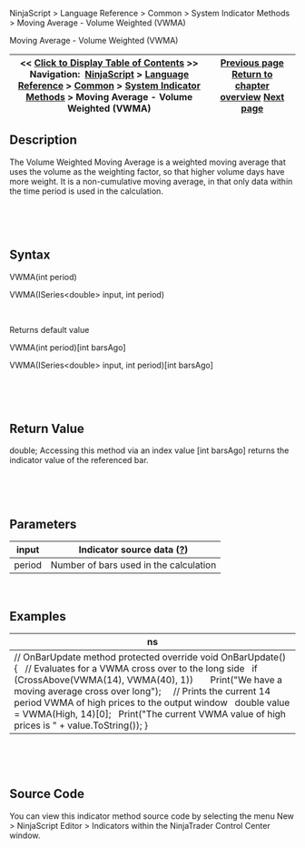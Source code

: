 ﻿


NinjaScript \> Language Reference \> Common \> System Indicator Methods \> Moving Average \- Volume Weighted (VWMA)






















Moving Average \- Volume Weighted (VWMA)







| \<\< [Click to Display Table of Contents](moving_average_-_volume_weight.md) \>\> **Navigation:**     [NinjaScript](ninjascript-1.md) \> [Language Reference](language_reference_wip-1.md) \> [Common](common-1.md) \> [System Indicator Methods](indicators-1.md) \> Moving Average \- Volume Weighted (VWMA) | [Previous page](moving_average_-_variable_vma-1.md) [Return to chapter overview](indicators-1.md) [Next page](moving_average_-_weighted_wma-1.md) |
| --- | --- |











## Description


The Volume Weighted Moving Average is a weighted moving average that uses the volume as the weighting factor, so that higher volume days have more weight. It is a non\-cumulative moving average, in that only data within the time period is used in the calculation. 


 


 


## Syntax


VWMA(int period)  

VWMA(ISeries\<double\> input, int period)


 


Returns default value  

VWMA(int period)\[int barsAgo]  

VWMA(ISeries\<double\> input, int period)\[int barsAgo]


 


 


## Return Value


double; Accessing this method via an index value \[int barsAgo] returns the indicator value of the referenced bar.


 


 


## Parameters




| input | Indicator source data ([?](valid_input_data_for_indicator-1.md)) |
| --- | --- |
| period | Number of bars used in the calculation |



 


## 


## Examples




| ns |
| --- |
| // OnBarUpdate method protected override void OnBarUpdate() {    // Evaluates for a VWMA cross over to the long side    if (CrossAbove(VWMA(14), VWMA(40), 1))        Print("We have a moving average cross over long");      // Prints the current 14 period VWMA of high prices to the output window    double value \= VWMA(High, 14)\[0];    Print("The current VWMA value of high prices is " \+ value.ToString()); } |



 


 


## Source Code


You can view this indicator method source code by selecting the menu New \> NinjaScript Editor \> Indicators within the NinjaTrader Control Center window.








